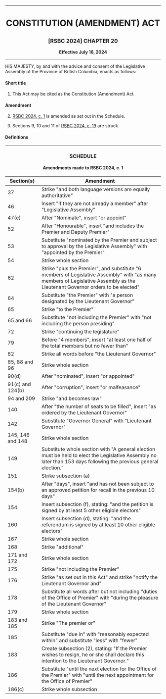 <div align="center">

<hr/>

<h1>CONSTITUTION (AMENDMENT) ACT</h1>

<h2><small>[RSBC 2024] CHAPTER 20</small></h2>

**Effective July 16, 2024**

<hr/>

</div>

HIS MAJESTY, by and with the advice and consent of the Legislative Assembly of the Province of British Columbia, enacts as follows:

#### Short title

1. This Act may be cited as the Constitution (Amendment) Act.

#### Amendment

2. [RSBC 2024, c. 1](./1.md) is amended as set out in the Schedule.

3. Sections 9, 10 and 11 of [RSBC 2024, c. 19](./19.md) are struck.

#### Definitions


<hr/>
<div align="center">

<h3>SCHEDULE</h3>
<h4>Amendments made to RSBC 2024, c. 1</h4>

| Section(s)       | Amendment                                                                                                                                                                    |
| ---------------- | ---------------------------------------------------------------------------------------------------------------------------------------------------------------------------- |
| 37               | Strike "and both language versions are equally authoritative"                                                                                                                |
| 46               | Insert "if they are not already a member" after "Legislative Assembly"                                                                                                       |
| 47(e)            | After "Nominate", insert "or appoint"                                                                                                                                        |
| 52               | After "Honourable", insert "and includes the Premier and Deputy Premier"                                                                                                     |
| 53               | Substitute "nominated by the Premier and subject to approval by the Legislative Assembly" with "appointed by the Premier"                                                    |
| 54               | Strike whole section                                                                                                                                                         |
| 62               | Strike "plus the Premier", and substitute "6 members of Legislative Assembly" with "as many members of Legislative Assembly as the Lieutenant Governor orders to be elected" |
| 64               | Substitute "the Premier" with "a person designated by the Lieutenant Governor"                                                                                               |
| 65               | Strike "to the Premier"                                                                                                                                                      |
| 65 and 66        | Substitute "not including the Premier" with "not including the person presiding"                                                                                             |
| 72               | Strike "continuing the legislature"                                                                                                                                          |
| 79               | Before "4 members", insert "at least one half of the total members but no fewer than"                                                                                        |
| 82               | Strike all words before "the Lieutenant Governor"                                                                                                                            |
| 85, 88 and 96    | Strike whole section                                                                                                                                                         |
| 90(d)            | After "nominated", insert "or appointed"                                                                                                                                     |
| 91(c) and 124(b) | After "corruption", insert "or malfeasance"                                                                                                                                  |
| 94 and 209       | Strike "and becomes law"                                                                                                                                                     |
| 140              | After "the number of seats to be filled", insert "as ordered by the Lieutenant Governor"                                                                                     |
| 142              | Substitute "Governor General" with "Lieutenant Governor"                                                                                                                     |
| 145, 146 and 148 | Strike whole section                                                                                                                                                         |
| 149              | Substitute whole section with "A general election must be held to elect the Legislative Assembly no later than 153 days following the previous general election."            |
| 151              | Strike subsection (a)                                                                                                                                                        |
| 154(b)           | After "days", insert "and has not been subject to an approved petition for recall in the previous 10 days"                                                                   |
| 154              | Insert subsection (f), stating: "and the petition is signed by at least 5 other eligible electors"                                                                           |
| 160              | Insert subsection (d), stating: "and the referendum is signed by at least 10 other eligible electors"                                                                        |
| 167              | Strike whole section                                                                                                                                                         |
| 168              | Strike "additional"                                                                                                                                                          |
| 171 and 172      | Strike whole section                                                                                                                                                         |
| 175              | Strike "not including the Premier"                                                                                                                                           |
| 176              | Strike "as set out in this Act" and strike "notify the Lieutenant Governor and"                                                                                              |
| 178              | Substitute all words after but not including "duties of the Office of Premier" with "during the pleasure of the Lieutenant Governor"                                         |
| 179              | Strike whole section                                                                                                                                                         |
| 183 and 185      | Strike "The premier or"                                                                                                                                                      |
| 185              | Substitute "due in" with "reasonably expected within" and substitute "less" with "fewer"                                                                                     |
| 183              | Create subsection (2), stating: "If the Premier wishes to resign, he or she shall declare this intention to the Lieutenant Governor."                                        |
| 186              | Substitute "until the next election for the Office of the Premier" with "until the next appointment for the Office of Premier"                                               |
| 186(c)           | Strike whole subsection                                                                                                                                                      |

</div>
